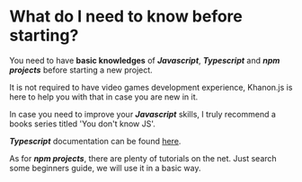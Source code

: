 # What do I need to know before starting?

You need to have **basic knowledges** of ***Javascript***, ***Typescript*** and ***npm projects*** before starting a new project.

It is not required to have video games development experience, Khanon.js is here to help you with that in case you are new in it.

In case you need to improve your ***Javascript*** skills, I truly recommend a books series titled 'You don't know JS'.

***Typescript*** documentation can be found [here](https://www.typescriptlang.org/docs/).

As for ***npm projects***, there are plenty of tutorials on the net. Just search some beginners guide, we will use it in a basic way.